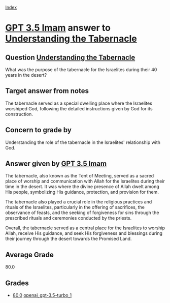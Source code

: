 
[Index](../../../index.md)
# [GPT 3.5 Imam](../../answering_models/GPT_3.5_Imam.md) answer to [Understanding the Tabernacle](../../questions/Understanding_the_Tabernacle.md)

## Question [Understanding the Tabernacle](../../questions/Understanding_the_Tabernacle.md)
What was the purpose of the tabernacle for the Israelites during their 40 years in the desert?

## Target answer from notes
The tabernacle served as a special dwelling place where the Israelites worshiped God, following the detailed instructions given by God for its construction.

## Concern to grade by
Understanding the role of the tabernacle in the Israelites' relationship with God.

## Answer given by [GPT 3.5 Imam](../../answering_models/GPT_3.5_Imam.md)
The tabernacle, also known as the Tent of Meeting, served as a sacred place of worship and communication with Allah for the Israelites during their time in the desert. It was where the divine presence of Allah dwelt among His people, symbolizing His guidance, protection, and provision for them. 

The tabernacle also played a crucial role in the religious practices and rituals of the Israelites, particularly in the offering of sacrifices, the observance of feasts, and the seeking of forgiveness for sins through the prescribed rituals and ceremonies conducted by the priests.

Overall, the tabernacle served as a central place for the Israelites to worship Allah, receive His guidance, and seek His forgiveness and blessings during their journey through the desert towards the Promised Land.

## Average Grade
80.0

## Grades
 * [80.0](./Understanding_the_Tabernacle_grades/openai_gpt-3.5-turbo_1.md) [openai_gpt-3.5-turbo_1](../../grading_models/openai_gpt-3.5-turbo_1.md)
